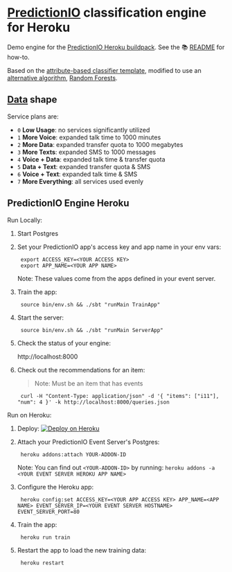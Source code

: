 # [PredictionIO](http://predictionio.incubator.apache.org) classification engine for Heroku

Demo engine for the [PredictionIO Heroku buildpack](https://github.com/heroku/predictionio-buildpack). See the 📚 [README](https://github.com/heroku/predictionio-buildpack/blob/master/README.md) for how-to.

Based on the [attribute-based classifier template](https://github.com/apache/incubator-predictionio-template-attribute-based-classifier), modified to use an [alternative algorithm](http://predictionio.incubator.apache.org/templates/classification/add-algorithm/), [Random Forests](https://en.wikipedia.org/wiki/Random_forest).


## [Data](data/) shape

Service plans are:

* `0` **Low Usage**: no services significantly utilized
* `1` **More Voice**: expanded talk time to 1000 minutes
* `2` **More Data**: expanded transfer quota to 1000 megabytes
* `3` **More Texts**: expanded SMS to 1000 messages
* `4` **Voice + Data**: expanded talk time & transfer quota
* `5` **Data + Text**: expanded transfer quota & SMS
* `6` **Voice + Text**: expanded talk time & SMS
* `7` **More Everything**: all services used evenly




PredictionIO Engine Heroku
--------------------------

Run Locally:

1. Start Postgres
1. Set your PredictionIO app's access key and app name in your env vars:

        export ACCESS_KEY=<YOUR ACCESS KEY>
        export APP_NAME=<YOUR APP NAME>

    Note: These values come from the apps defined in your event server.

1. Train the app:

        source bin/env.sh && ./sbt "runMain TrainApp"

1. Start the server:

        source bin/env.sh && ./sbt "runMain ServerApp"

1. Check the status of your engine:

    http://localhost:8000

1. Check out the recommendations for an item:

    > Note: Must be an item that has events

        curl -H "Content-Type: application/json" -d '{ "items": ["i11"], "num": 4 }' -k http://localhost:8000/queries.json


Run on Heroku:

1. Deploy: [![Deploy on Heroku](https://www.herokucdn.com/deploy/button.svg)](https://heroku.com/deploy)
1. Attach your PredictionIO Event Server's Postgres:

        heroku addons:attach YOUR-ADDON-ID

    Note: You can find out `<YOUR-ADDON-ID>` by running: `heroku addons -a <YOUR EVENT SERVER HEROKU APP NAME>`

1. Configure the Heroku app:

        heroku config:set ACCESS_KEY=<YOUR APP ACCESS KEY> APP_NAME=<APP NAME> EVENT_SERVER_IP=<YOUR EVENT SERVER HOSTNAME> EVENT_SERVER_PORT=80

1. Train the app:

        heroku run train

1. Restart the app to load the new training data:

        heroku restart
